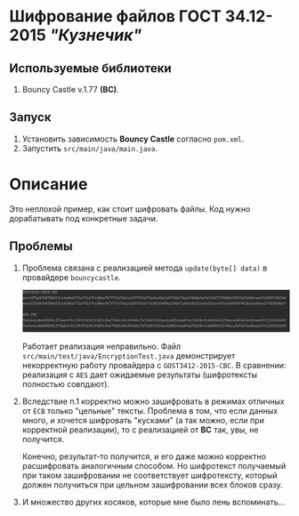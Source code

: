 # Шифрование файлов ГОСТ 34.12-2015 *"Кузнечик"*

## Используемые библиотеки
1. Bouncy Castle v.1.77 **(BC)**.
## Запуск
1. Установить зависимость **Bouncy Castle** согласно `pom.xml`.
2. Запустить `src/main/java/main.java`.
# Описание
Это неплохой пример, как стоит шифровать файлы. Код нужно 
дорабатывать под конкретные задачи. 
## Проблемы
1. Проблема связана с реализацией метода `update(byte[] data)` 
в провайдере `bouncycastle`. 

    ![img.png](img.png)

    Работает реализация неправильно.
Файл `src/main/test/java/EncryptionTest.java` демонстрирует 
некорректную работу провайдера с `GOST3412-2015-CBC`. В сравнении: 
реализация 
с `AES` дает ожидаемые результаты (шифротексты полностью 
совпдают).
2. Вследствие п.1 корректно можно зашифровать в режимах отличных от 
`ECB` только "цельные" тексты. Проблема в том, что если данных много,
и хочется шифровать "кусками" (а так можно, если при корректной
реализации), то с реализацией от **BC** так, увы, не получится.

   Конечно, результат-то получится, и его даже можно корректно расшифровать 
   аналогичным способом. Но шифротекст получаемый при таком 
зашифровании не соответствует шифротексту, который должен 
получиться при цельном зашифровании всех блоков сразу.
3. И множество других косяков, которые мне было лень вспоминать...